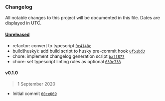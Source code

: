 ### Changelog

All notable changes to this project will be documented in this file. Dates are displayed in UTC.

#### [Unreleased](https://github.com/henriquehbr/eslint-config-toishi/compare/v0.1.0...HEAD)

- refactor: convert to typescript [`0c4148c`](https://github.com/henriquehbr/eslint-config-toishi/commit/0c4148cbc14e6613199870fa92a2d63febeadad5)
- build(husky): add build script to husky pre-commit hook [`6f51bd3`](https://github.com/henriquehbr/eslint-config-toishi/commit/6f51bd3083f6d5cd1bd72546550276e39ee9fcaf)
- chore: implement changelog generation script [`baff877`](https://github.com/henriquehbr/eslint-config-toishi/commit/baff877c582a17f314afdefc404c9fefb957d53e)
- chore: set typescript linting rules as optional [`639c738`](https://github.com/henriquehbr/eslint-config-toishi/commit/639c7385d3a92bd6980904121971f32a908afa75)

#### v0.1.0

> 1 September 2020

- Initial commit [`60ce669`](https://github.com/henriquehbr/eslint-config-toishi/commit/60ce669d0755441daf2af850926902ac45d87322)
